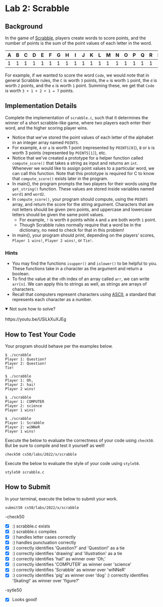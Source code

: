 # Lab 2: Scrabble
## Background
In the game of [Scrabble](https://scrabble.hasbro.com/en-us/rules), players create words to score points, and the number of points is the sum of the point values of each letter in the word.

| A | B | C | D | E | F | G | H | I | J | K | L | M | N | O | P | Q | R | S | T | U | V | W | X | Y | Z |
| --- | --- | --- | --- | --- | --- | --- | --- | --- | --- | --- | --- | --- | --- | --- | --- | --- | --- | --- | --- | --- | --- | --- | --- | --- | --- |
| 1 | 1 | 1 | 1 | 1 | 1 | 1 | 1 | 1 | 1 | 1 | 1 | 1 | 1 | 1 | 1 | 1 | 1 | 1 | 1 | 1 | 1 | 1 | 1 | 1 | 1 |

For example, if we wanted to score the word `Code`, we would note that in general Scrabble rules, the `C` is worth `3` points, the `o` is worth `1` point, the `d` is worth `2` points, and the `e` is worth `1` point. Summing these, we get that `Code` is worth `3 + 1 + 2 + 1 = 7` points.

## Implementation Details
Complete the implementation of `scrabble.c`, such that it determines the winner of a short scrabble-like game, where two players each enter their word, and the higher scoring player wins.

- Notice that we’ve stored the point values of each letter of the alphabet in an integer array named `POINTS`.
- For example, `A` or `a` is worth 1 point (represented by `POINTS[0]`), `B` or `b` is worth 3 points (represented by `POINTS[1]`), etc.
- Notice that we’ve created a prototype for a helper function called `compute_score()` that takes a string as input and returns an `int`. Whenever we would like to assign point values to a particular word, we can call this function. Note that this prototype is required for C to know that `compute_score()` exists later in the program.
- In main(), the program prompts the two players for their words using the `get_string()` function. These values are stored inside variables named `word1` and `word2`.
- In `compute_score()`, your program should compute, using the `POINTS` array, and return the score for the string argument. Characters that are not letters should be given zero points, and uppercase and lowercase letters should be given the same point values.
  - For example, `!` is worth `0` points while `A` and `a` are both worth `1` point.
  - Though Scrabble rules normally require that a word be in the dictionary, no need to check for that in this problem!
- In main(), your program should print, depending on the players’ scores, `Player 1 wins!`, `Player 2 wins!`, or `Tie!`.
### Hints
- You may find the functions `isupper()` and `islower()` to be helpful to you. These functions take in a character as the argument and return a boolean.
- To find the value at the `n`th index of an array called `arr`, we can write `arr[n]`. We can apply this to strings as well, as strings are arrays of characters.
- Recall that computers represent characters using [ASCII](https://www.asciitable.com/), a standard that represents each character as a number.

<details open>
<summary>Not sure how to solve?</summary>
<br>
https://youtu.be/USiLkXuXJEg
</details>

## How to Test Your Code
Your program should behave per the examples below.

```
$ ./scrabble
Player 1: Question?
Player 2: Question!
Tie!
```

```
$ ./scrabble
Player 1: Oh,
Player 2: hai!
Player 2 wins!
```

```
$ ./scrabble
Player 1: COMPUTER
Player 2: science
Player 1 wins!
```

```
$ ./scrabble
Player 1: Scrabble
Player 2: wiNNeR
Player 1 wins!
```

Execute the below to evaluate the correctness of your code using `check50`. But be sure to compile and test it yourself as well!
```
check50 cs50/labs/2022/x/scrabble
```
Execute the below to evaluate the style of your code using `style50`.
```
style50 scrabble.c
```

## How to Submit
In your terminal, execute the below to submit your work.
```
submit50 cs50/labs/2022/x/scrabble
```

-check50
- [x] :) scrabble.c exists
- [x] :) scrabble.c compiles
- [x] :) handles letter cases correctly
- [x] :) handles punctuation correctly
- [x] :) correctly identifies 'Question?' and 'Question!' as a tie
- [x] :) correctly identifies 'drawing' and 'illustration' as a tie
- [x] :) correctly identifies 'hai!' as winner over 'Oh,'
- [x] :) correctly identifies 'COMPUTER' as winner over 'science'
- [x] :) correctly identifies 'Scrabble' as winner over 'wiNNeR'
- [x] :) correctly identifies 'pig' as winner over 'dog'
:) correctly identifies 'Skating!' as winner over 'figure?'

-sytle50
- [x] Looks good!
